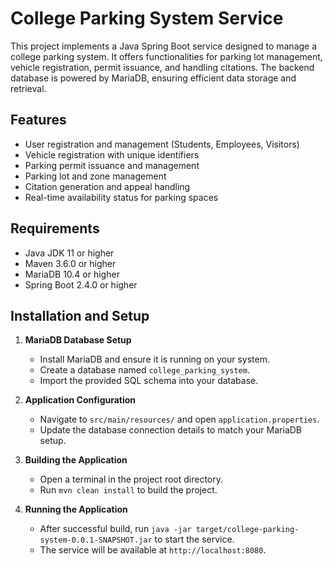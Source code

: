 # College Parking System Service

This project implements a Java Spring Boot service designed to manage a college parking system. It offers functionalities for parking lot management, vehicle registration, permit issuance, and handling citations. The backend database is powered by MariaDB, ensuring efficient data storage and retrieval.

## Features

- User registration and management (Students, Employees, Visitors)
- Vehicle registration with unique identifiers
- Parking permit issuance and management
- Parking lot and zone management
- Citation generation and appeal handling
- Real-time availability status for parking spaces

## Requirements

- Java JDK 11 or higher
- Maven 3.6.0 or higher
- MariaDB 10.4 or higher
- Spring Boot 2.4.0 or higher

## Installation and Setup

1. **MariaDB Database Setup**
   - Install MariaDB and ensure it is running on your system.
   - Create a database named `college_parking_system`.
   - Import the provided SQL schema into your database.

2. **Application Configuration**
   - Navigate to `src/main/resources/` and open `application.properties`.
   - Update the database connection details to match your MariaDB setup.

3. **Building the Application**
   - Open a terminal in the project root directory.
   - Run `mvn clean install` to build the project.

4. **Running the Application**
   - After successful build, run `java -jar target/college-parking-system-0.0.1-SNAPSHOT.jar` to start the service.
   - The service will be available at `http://localhost:8080`.

